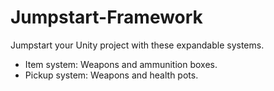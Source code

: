 # Jumpstart-Framework
Jumpstart your Unity project with these expandable systems.

- Item system: Weapons and ammunition boxes.
- Pickup system: Weapons and health pots.
